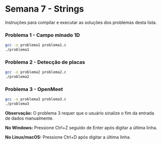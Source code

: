 # Semana 7 - Strings

Instruções para compilar e executar as soluções dos problemas desta lista.

### Problema 1 - Campo minado 1D
```bash
gcc -o problema1 problema1.c
./problema1
```

### Problema 2 - Detecção de placas
```bash
gcc -o problema2 problema2.c
./problema2
```

### Problema 3 - OpenMeet
```bash
gcc -o problema3 problema3.c
./problema3
```
**Observação:** O problema 3 requer que o usuário sinalize o fim da entrada de dados manualmente.

**No Windows:** Pressione Ctrl+Z seguido de Enter após digitar a última linha.

**No Linux/macOS:** Pressione Ctrl+D após digitar a última linha.


